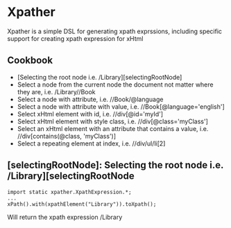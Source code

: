 Xpather
=======

Xpather is a simple DSL for generating xpath exprssions, including specific support for creating xpath expression for xHtml

Cookbook
--------

* [Selecting the root node i.e. /Library][selectingRootNode]
* Select a node from the current node the document not matter where they are, i.e. /Library//Book
* Select a node with attribute, i.e. //Book/@language
* Select a node with attribute with value, i.e. //Book[@language='english']
* Select xHtml element with id, i.e. //div[@id='myId']
* Select xHtml element with style class, i.e. //div[@class='myClass']
* Select an xHtml element with an attribute that contains a value, i.e. //div[contains(@class, 'myClass')]
* Select a repeating element at index, i.e. //div/ul/li[2]


[selectingRootNode]: Selecting the root node i.e. /Library][selectingRootNode
-----------------------
    import static xpather.XpathExpression.*;
    ...
    xPath().with(xpathElement("Library")).toXpath();

Will return the xpath expression
    /Library
